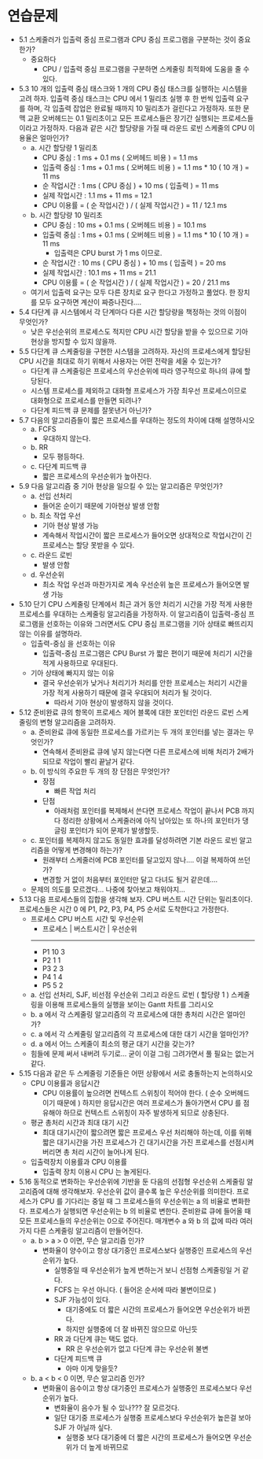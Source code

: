 # 연습문제
* 5.1 스케줄러가 입출력 중심 프로그램과 CPU 중심 프로그램을 구분하는 것이 중요한가?
	- 중요하다
		- CPU / 입출력 중심 프로그램을 구분하면 스케줄링 최적화에 도움을 줄 수 있다.
* 5.3 10 개의 입출력 중심 태스크와 1 개의 CPU 중심 태스크를 실행하는 시스템을 고려 하자.
입출력 중심 태스크는 CPU 에서 1 밀리초 실행 후 한 번씩 입출력 요구를 하며,
	각 입출력 잡업은 완료될 때까지 10 밀리초가 걸린다고 가정하자. 
	또한 문맥 교환 오버헤드는 0.1 밀리초이고 모든 프로세스들은 장기간 실행되는 프로세스들이라고 가정하자.
	다음과 같은 시간 할당량을 가질 때 라운드 로빈 스케줄의 CPU 이용율은 얼마인가?
	- a. 시간 할당량 1 밀리초
		- CPU 중심 : 1 ms + 0.1 ms ( 오버헤드 비용 ) = 1.1 ms
		- 입출력 중심 : 1 ms + 0.1 ms ( 오버헤드 비용 ) = 1.1 ms * 10 ( 10 개 ) = 11 ms
		- 순 작업시간 : 1 ms ( CPU 중심 ) + 10 ms ( 입출력 ) = 11 ms
		- 실제 작업시간 : 1.1 ms + 11 ms = 12.1
		- CPU 이용률 = ( 순 작업시간 ) / ( 실제 작업시간 ) = 11 / 12.1 ms
	- b. 시간 할당량 10 밀리초
		- CPU 중심 : 10 ms + 0.1 ms ( 오버헤드 비용 ) = 10.1 ms
		- 입출력 중심 : 1 ms + 0.1 ms ( 오버헤드 비용 ) = 1.1 ms * 10 ( 10 개 ) = 11 ms
			- 입출력은 CPU burst 가 1 ms 이므로.
		- 순 작업시간 : 10 ms ( CPU 중심 ) + 10 ms ( 입출력 ) = 20 ms
		- 실제 작업시간 : 10.1 ms + 11 ms = 21.1
		- CPU 이용률 = ( 순 작업시간 ) / ( 실제 작업시간 ) = 20 / 21.1 ms
	* 여기서 입출력 요구는 모두 다른 장치로 요구 한다고 가정하고 풀었다. 한 장치를 모두 요구하면 계산이 짜증나진다....
* 5.4 다단계 큐 시스템에서 각 단계마다 다른 시간 할당량을 책정하는 것의 이점이 무엇인가?
	- 낮은 우선순위의 프로세스도 적지만 CPU 시간 할당을 받을 수 있으므로 기아 현상을 방지할 수 있지 않을까.
* 5.5 다단계 큐 스케줄링을 구현한 시스템을 고려하자. 
자신의 프로세스에게 할당된 CPU 시간을 최대로 하기 위해서 사용자는 어떤 전략을 세울 수 있는가?
	- 다단계 큐 스케줄링은 프로세스의 우선순위에 따라 영구적으로 하나의 큐에 할당된다.
	- 시스템 프로세스를 제외하고 대화형 프로세스가 가장 최우선 프로세스이므로 대화형으로 프로세스를 만들면 되려나?
	- 다단계 피드백 큐 문제를 잘못낸거 아닌가?
* 5.7 다음의 알고리즘들이 짧은 프로세스를 우대하는 정도의 차이에 대해 설명하시오
	- a. FCFS
		- 우대하지 않는다.
	- b. RR
		- 모두 평등하다.
	- c. 다단계 피드백 큐
		- 짧은 프로세스의 우선순위가 높아진다.
* 5.9 다음 알고리즘 중 기아 현상을 일으킬 수 있는 알고리즘은 무엇인가?
	- a. 선입 선처리
		- 들어온 순이기 때문에 기아현상 발생 안함
	- b. 최소 작업 우선
		- 기아 현상 발생 가능
		- 계속해서 작업시간이 짧은 프로세스가 들어오면 상대적으로 작업시간이 긴 프로세스는 할당 못받을 수 있다.
	- c. 라운드 로빈
		- 발생 안함
	- d. 우선순위
		- 최소 작업 우선과 마찬가지로 계속 우선순위 높은 프로세스가 들어오면 발생 가능
* 5.10 단기 CPU 스케줄링 단계에서 최근 과거 동안 처리기 시간을 가장 적게 사용한 프로세스를 우대하는 스케줄링 알고리즘을 가정하자.
이 알고리즘이 입출력-중심 프로그램을 선호하는 이유와
그러면서도 CPU 중심 프로그램을 기아 상태로 빠뜨리지 않는 이유를 설명하라.
	- 입출력-중심 을 선호하는 이유
		- 입출력-중심 프로그램은 CPU Burst 가 짧은 편이기 때문에 처리기 시간을 적게 사용하므로 우대된다.
	- 기아 상태에 빠지지 않는 이유
		- 결국 우선순위가 낮거나 처리기가 처리를 안한 프로세스는 처리기 시간을 가장 적게 사용하기 때문에
		결국 우대되어 처리가 될 것이다. 
			- 따라서 기아 현상이 발생하지 않을 것이다.
* 5.12 준비완료 큐의 항목이 프로세스 제어 블록에 대한 포인터인 라운드 로빈 스케줄링의 변형 알고리즘을 고려하자.
	- a. 준비완료 큐에 동일한 프로세스를 가르키는 두 개의 포인터를 넣는 결과는 무엇인가?
		- 연속해서 준비완료 큐에 넣지 않는다면 다른 프로세스에 비해 처리가 2배가 되므로 작업이 빨리 끝날거 같다.
	- b. 이 방식의 주요한 두 개의 장 단점은 무엇인가?
		- 장점
			- 빠른 작업 처리
		- 단점
			- 아래처럼 포인터를 복제해서 쓴다면 프로세스 작업이 끝나서 PCB 까지 다 정리한 상황에서
			스케줄러에 아직 남아있는 또 하나의 포인터가 댕글링 포인터가 되어 문제가 발생할듯.
	- c. 포인터를 복제하지 않고도 동일한 효과를 달성하려면 기본 라운드 로빈 알고리즘을 어떻게 변경해야 하는가?
		- 원래부터 스케줄러에 PCB 포인터를 달고있지 않나.... 이걸 복제하여 쓰던가?
		- 변경할 거 없이 처음부터 포인터만 달고 다녀도 될거 같은데....
	* 문제의 의도를 모르겠다... 나중에 찾아보고 채워야지...
* 5.13 다음 프로세스들의 집합을 생각해 보자. CPU 버스트 시간 단위는 밀리초이다.
프로세스들은 시간 0 에 P1, P2, P3, P4, P5 순서로 도착한다고 가정한다.
	* 프로세스 CPU 버스트 시간 및 우선순위
		- 프로세스 | 버스트시간 | 우선순위
		- --------------------------------
		-   P1         10    		 3
		-   P2          1            1
		-   P3          2            3
		-   P4          1            4
		-   P5          5            2
	- a. 선입 선처리, SJF, 비선점 우선순위 그리고 라운드 로빈 ( 할당량 1 ) 스케줄링을 이용해
	프로세스들의 실행을 보이는 Gantt 차트를 그리시오
	- b. a 에서 각 스케줄링 알고리즘의 각 프로세스에 대한 총처리 시간은 얼마인가?
	- c. a 에서 각 스케줄링 알고리즘의 각 프로세스에 대한 대기 시간을 얼마인가?
	- d. a 에서 어느 스케줄이 최소의 평균 대기 시간을 갖는가?
	* 힘들에 문제 써서 내버려 두기로... 굳이 이걸 그림 그려가면서 풀 필요는 없는거 같다.
* 5.15 다음과 같은 두 스케줄링 기준들은 어떤 상황에서 서로 충돌하는지 논의하시오
	- CPU 이용률과 응답시간
		- CPU 이용률이 높으려면 컨텍스트 스위칭이 적어야 한다. ( 순수 오버헤드이기 때문에 ) 
	하지만 응답시간은 여러 프로세스가 돌아가면서  CPU 를 점유해야 하므로 컨텍스트 스위칭이 자주 발생하게 되므로 상충된다.
	- 평균 총처리 시간과 최대 대기 시간
		- 최대 대기시간이 짧으려면 짧은 프로세스 우선 처리해야 하는데, 
		이를 위해 짧은 대기시간을 가진 프로세스가 긴 대기시간을 가진 프로세스를 선점시켜 버리면
		총 처리 시간이 늘어나게 된다.
	- 입출력장치 이용률과 CPU 이용률
		- 입출력 장치 이용시 CPU 는 놀게된다.
* 5.16 동적으로 변화하는 우선순위에 기반을 둔 다음의 선점형 우선순위 스케줄링 알고리즘에 대해 생각해보자.
우선순위 값이 클수록 높은 우선순위를 의미한다.
프로세스가 CPU 를 기다리는 중일 때 그 프로세스들의 우선순위는 a 의 비율로 변화한다.
프로세스가 실행되면 우선순위는 b 의 비율로 변한다.
준비완료 큐에 들어올 때 모든 프로세스들의 우선순위는 0으로 주어진다.
매개변수 a 와 b 의 값에 따라 여러 가지 다른 스케줄링 알고리즘이 만들어진다.
	- a. b > a > 0 이면, 무슨 알고리즘 인가?
		- 변화율이 양수이고 항상 대기중인 프로세스보다 실행중인 프로세스의 우선순위가 높다.	
			- 실행중일 때 우선순위가 높게 변하는거 보니 선점형 스케줄링일 거 같다.
			- FCFS 는 우선 아니다. ( 들어온 순서에 따라 불변이므로 )
			- SJF 가능성이 있다. 
				- 대기중에도 더 짧은 시간의 프로세스가 들어오면 우선순위가 바뀐다. 
				- 하지만 실행중에 더 잘 바뀌진 않으므로 아닌듯
			- RR 과 다단계 큐는 택도 없다.
				- RR 은 우선순위가 없고 다단계 큐는 우선순위 불변
			- 다단계 피드백 큐
				- 아마 이게 맞을듯?
	- b. a < b < 0 이면, 무슨 알고리즘 인가?
		- 변화율이 음수이고 항상 대기중인 프로세스가 실행중인 프로세스보다 우선순위가 높다.
			- 변화율이 음수가 될 수 있나??? 잘 모르것다.
			- 일단 대기중 프로세스가 실행중 프로세스보다 우선순위가 높은걸 보아 SJF 가 아닐까 싶다.
				- 실행중 보다 대기중에 더 짧은 시간의 프로세스가 들어오면 우선순위가 더 높게 바뀌므로
